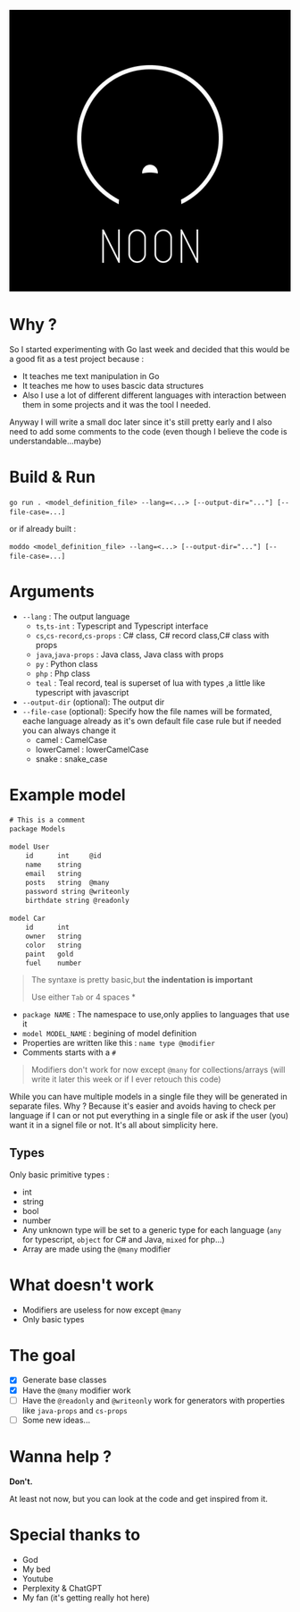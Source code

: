 ![Noon logo](assets/img/noon-logo.png)
# Why ?

So I started experimenting with Go last week and decided that this would be a good fit as a test project because :
- It teaches me text manipulation in Go
- It teaches me how to uses bascic data structures
- Also I use a lot of different different languages with interaction between them in some projects and it was the tool I needed.

Anyway I will write a small doc later since it's still pretty early and I also need to add some comments to the code (even though I believe the code is understandable...maybe)


# Build & Run

`go run . <model_definition_file> --lang=<...> [--output-dir="..."] [--file-case=...]`

or if already built :

`moddo <model_definition_file> --lang=<...> [--output-dir="..."] [--file-case=...]`


# Arguments

- `--lang` : The output language
    - `ts`,`ts-int` : Typescript and Typescript interface
    - `cs`,`cs-record`,`cs-props` : C# class, C# record class,C# class with props
    - `java`,`java-props` : Java class, Java class with props
    - `py` : Python class
    - `php` : Php class
    - `teal` : Teal record, teal is superset of lua with types ,a little like typescript with javascript
- `--output-dir` (optional): The output dir
- `--file-case` (optional): Specify how the file names will be formated, eache language already as it's own default file case rule but if needed you can always change it
    - camel : CamelCase
    - lowerCamel : lowerCamelCase
    - snake : snake_case

# Example model

```
# This is a comment
package Models

model User
    id      int     @id
    name    string
    email   string
    posts   string  @many
    password string @writeonly
    birthdate string @readonly

model Car
    id      int
    owner   string
    color   string
    paint   gold
    fuel    number
```

> The syntaxe is pretty basic,but **the indentation is important**
>
> Use either `Tab` or 4 spaces *

- `package NAME` : The namespace to use,only applies to languages that use it
- `model MODEL_NAME` : begining of model definition
- Properties are written like this :
```name type @modifier```
- Comments starts with a `#`

> Modifiers don't work for now except `@many` for collections/arrays (will write it later this week or if I ever retouch this code)

While you can have multiple models in a single file they will be generated in separate files.
Why ? Because it's easier and avoids having to check per language if I can or not put everything in a single file or ask if the user (you) want it in a signel file or not.
It's all about simplicity here.

## Types
Only basic primitive types :
- int
- string
- bool
- number
- Any unknown type will be set to a generic type for each language (`any` for typescript, `object` for C# and Java, `mixed` for php...)
- Array are made using the `@many` modifier

# What doesn't work

- Modifiers are useless for now except `@many`
- Only basic types

# The goal

- [x] Generate base classes
- [x] Have the `@many` modifier work
- [ ] Have the `@readonly` and `@writeonly` work for generators with properties like `java-props` and `cs-props`
- [ ] Some new ideas...

# Wanna help ?

**Don't.**

At least not now, but you can look at the code and get inspired from it.

# Special thanks to

- God
- My bed
- Youtube
- Perplexity & ChatGPT
- My fan (it's getting really hot here)

